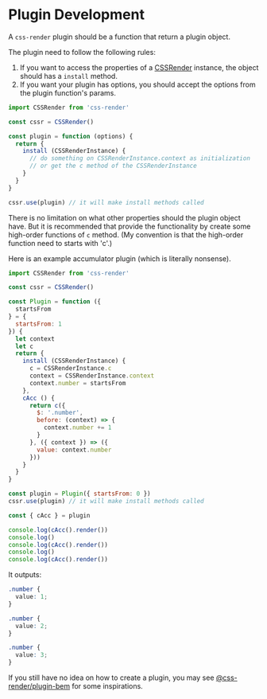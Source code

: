 # Plugin Development
A `css-render` plugin should be a function that return a plugin object.

The plugin need to follow the following rules:
1. If you want to access the properties of a [CSSRender](css-render-instance.md) instance, the object should has a `install` method.
2. If you want your plugin has options, you should accept the options from the plugin function's params.
```js
import CSSRender from 'css-render'

const cssr = CSSRender()

const plugin = function (options) {
  return {
    install (CSSRenderInstance) {
      // do something on CSSRenderInstance.context as initialization
      // or get the c method of the CSSRenderInstance
    }
  }
}

cssr.use(plugin) // it will make install methods called
```

There is no limitation on what other properties should the plugin object have. But it is recommended that provide the functionality by create some high-order functions of `c` method. (My convention is that the high-order function need to starts with 'c'.)

Here is an example accumulator plugin (which is literally nonsense).
```js
import CSSRender from 'css-render'

const cssr = CSSRender()

const Plugin = function ({
  startsFrom
} = {
  startsFrom: 1
}) {
  let context
  let c
  return {
    install (CSSRenderInstance) {
      c = CSSRenderInstance.c
      context = CSSRenderInstance.context
      context.number = startsFrom
    },
    cAcc () {
      return c({
        $: '.number',
        before: (context) => {
          context.number += 1
        }
      }, ({ context }) => ({
        value: context.number
      }))
    }
  }
}

const plugin = Plugin({ startsFrom: 0 })
cssr.use(plugin) // it will make install methods called

const { cAcc } = plugin

console.log(cAcc().render())
console.log()
console.log(cAcc().render())
console.log()
console.log(cAcc().render())
```
It outputs:

```css
.number {
  value: 1;
}

.number {
  value: 2;
}

.number {
  value: 3;
}
```

If you still have no idea on how to create a plugin, you may see [@css-render/plugin-bem](https://github.com/07akioni/css-render/tree/master/packages/plugins/bem) for some inspirations.

